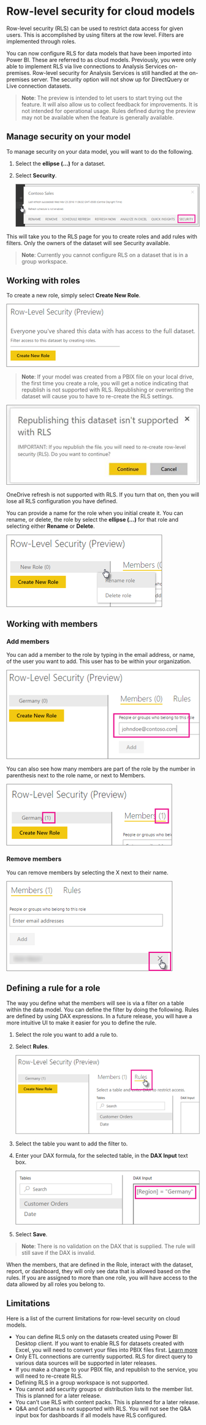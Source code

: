 <properties
pageTitle="Row-level security for cloud models"
description="How to configure row-level security for imported datasets within Power BI."
services="powerbi"
documentationCenter=""
authors="guyinacube"
manager="mblythe"
editor=""/>

<tags
ms.service="powerbi"
ms.devlang="NA"
ms.topic="article"
ms.tgt_pltfrm="na"
ms.workload="powerbi"
ms.date="03/31/2016"
ms.author="asaxton"/>
# Row-level security for cloud models

Row-level security (RLS) can be used to restrict data access for given users. This is accomplished by using filters at the row level. Filters are implemented through roles.

You can now configure RLS for data models that have been imported into Power BI. These are referred to as cloud models. Previously, you were only able to implement RLS via live connections to Analysis Services on-premises. Row-level security for Analysis Services is still handled at the on-premises server. The security option will not show up for DirectQuery or Live connection datasets.

> **Note**: The preview is intended to let users to start trying out the feature. It will also allow us to collect feedback for improvements. It is not intended for operational usage. Rules defined during the preview may not be available when the feature is generally available.

## Manage security on your model

To manage security on your data model, you will want to do the following.

1.	Select the **ellipse (…)** for a dataset.
2.	Select **Security**.

    ![](media/powerbi-admin-rls/rls-security.png)
 
This will take you to the RLS page for you to create roles and add rules with filters. Only the owners of the dataset will see Security available. 

> **Note**: Currently you cannot configure RLS on a dataset that is in a group workspace.

## Working with roles

To create a new role, simply select **Create New Role**.

![](media/powerbi-admin-rls/rls-first-time.png)
 
> **Note**: If your model was created from a PBIX file on your local drive, the first time you create a role, you will get a notice indicating that republish is not supported with RLS. Republishing or overwriting the dataset will cause you to have to re-create the RLS settings.

![](media/powerbi-admin-rls/rls-not-supported.png)
 
OneDrive refresh is not supported with RLS. If you turn that on, then you will lose all RLS configuration you have defined.

You can provide a name for the role when you initial create it. You can rename, or delete, the role by select the **ellipse (…)** for that role and selecting either **Rename** or **Delete**.

![](media/powerbi-admin-rls/rls-rename-delete-role.png)

## Working with members

### Add members

You can add a member to the role by typing in the email address, or name, of the user you want to add. This user has to be within your organization.

![](media/powerbi-admin-rls/rls-add-member.png)
 
You can also see how many members are part of the role by the number in parenthesis next to the role name, or next to Members.

![](media/powerbi-admin-rls/rls-member-count.png)
 
### Remove members

You can remove members by selecting the X next to their name. 
 
![](media/powerbi-admin-rls/rls-remove-member.png)

## Defining a rule for a role

The way you define what the members will see is via a filter on a table within the data model. You can define the filter by doing the following.
Rules are defined by using DAX expressions. In a future release, you will have a more intuitive UI to make it easier for you to define the rule.

1.	Select the role you want to add a rule to.
2.	Select **Rules**.

    ![](media/powerbi-admin-rls/rls-rules.png)

3.	Select the table you want to add the filter to.
4.	Enter your DAX formula, for the selected table, in the **DAX Input** text box.

    ![](media/powerbi-admin-rls/rls-rule-definition.png)

5.	Select **Save**.

> **Note**: There is no validation on the DAX that is supplied. The rule will still save if the DAX is invalid.

When the members, that are defined in the Role, interact with the dataset, report, or dashboard, they will only see data that is allowed based on the rules. If you are assigned to more than one role, you will have access to the data allowed by all roles you belong to.

## Limitations

Here is a list of the current limitations for row-level security on cloud models.

- You can define RLS only on the datasets created using Power BI Desktop client. If you want to enable RLS for datasets created with Excel, you will need to convert your files into PBIX files first. [Learn more](powerbi-desktop-import-excel-workbooks.md)
- Only ETL connections are currently supported. RLS for direct query to various data sources will be supported in later releases.
- If you make a change to your PBIX file, and republish to the service, you will need to re-create RLS.
- Defining RLS in a group workspace is not supported.
- You cannot add security groups or distribution lists to the member list. This is planned for a later release.
- You can’t use RLS with content packs. This is planned for a later release. 
- Q&A and Cortana is not supported with RLS. You will not see the Q&A input box for dashboards if all models have RLS configured.
